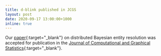 ```yaml
---
title: d-blink published in JCGS
layout: post
date: 2020-09-17 13:00:00+1000
inline: true
---
```


Our [paper](https://arxiv.org/abs/1909.06039){:target="\_blank"} on distributed Bayesian entity resolution was accepted 
for publication in the [Journal of Computational and Graphical Statistics](https://www.tandfonline.com/toc/ucgs20/current){:target="\_blank"}.
